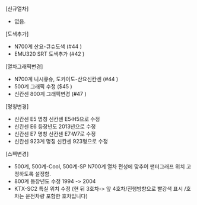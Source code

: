 [신규열차]
  - 없음.

[도색추가]
  - N700계 산요-큐슈도색 (#44 )
  - EMU320 SRT 도색추가 (#42 )

[열차그래픽변경]
  - N700계 니시큐슈, 도카이도-산요신칸센 (#44 )
  - 500계 그래픽 수정 ($45 ) 
  - 신칸센 800계 그래픽변경 (#47 )

[명칭변경]
- 신칸센 E5 명칭 신칸센 E5·H5으로 수정
- 신칸센 E6 등장년도 2013년으로 수정
- 신칸센 E7 명칭 신칸센 E7·W7로 수정
- 신칸센 923계 명칭 신칸센 923형으로 수정


[스팩변경]
- 500계, 500계-Cool, 500계-SP N700계 열차 편성에 맞추어 팬터그래프 위치 고정하도록 설정함.
- 800계 등장년도 수정 1994 -> 2004
- KTX-SC2 특실 위치 수정 (현 뒤 3호차-> 앞 4호차/진행방향으로 빨강색 표시 /호차는 운전차량 포함한 호차입니다)